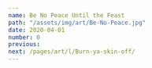 ```yaml
---
name: Be No Peace Until the Feast
path: "/assets/img/art/Be-No-Peace.jpg"
date: 2020-04-01
number: 0
previous: 
next: /pages/art/l/Burn-ya-skin-off/
---
```

